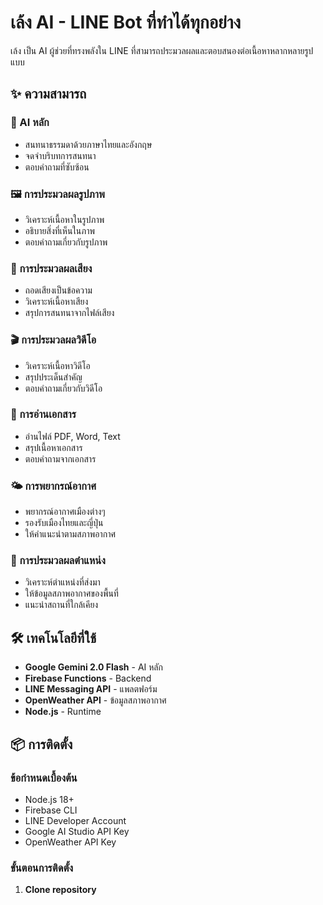 # เล้ง AI - LINE Bot ที่ทำได้ทุกอย่าง

เล้ง เป็น AI ผู้ช่วยที่ทรงพลังใน LINE ที่สามารถประมวลผลและตอบสนองต่อเนื้อหาหลากหลายรูปแบบ

## ✨ ความสามารถ

### 🤖 AI หลัก
- สนทนาธรรมดาด้วยภาษาไทยและอังกฤษ
- จดจำบริบทการสนทนา
- ตอบคำถามที่ซับซ้อน

### 🖼️ การประมวลผลรูปภาพ
- วิเคราะห์เนื้อหาในรูปภาพ
- อธิบายสิ่งที่เห็นในภาพ
- ตอบคำถามเกี่ยวกับรูปภาพ

### 🎵 การประมวลผลเสียง
- ถอดเสียงเป็นข้อความ
- วิเคราะห์เนื้อหาเสียง
- สรุปการสนทนาจากไฟล์เสียง

### 🎬 การประมวลผลวิดีโอ
- วิเคราะห์เนื้อหาวิดีโอ
- สรุปประเด็นสำคัญ
- ตอบคำถามเกี่ยวกับวิดีโอ

### 📄 การอ่านเอกสาร
- อ่านไฟล์ PDF, Word, Text
- สรุปเนื้อหาเอกสาร
- ตอบคำถามจากเอกสาร

### 🌤️ การพยากรณ์อากาศ
- พยากรณ์อากาศเมืองต่างๆ
- รองรับเมืองไทยและญี่ปุ่น
- ให้คำแนะนำตามสภาพอากาศ

### 📍 การประมวลผลตำแหน่ง
- วิเคราะห์ตำแหน่งที่ส่งมา
- ให้ข้อมูลสภาพอากาศของพื้นที่
- แนะนำสถานที่ใกล้เคียง

## 🛠️ เทคโนโลยีที่ใช้

- **Google Gemini 2.0 Flash** - AI หลัก
- **Firebase Functions** - Backend
- **LINE Messaging API** - แพลตฟอร์ม
- **OpenWeather API** - ข้อมูลสภาพอากาศ
- **Node.js** - Runtime

## 📦 การติดตั้ง

### ข้อกำหนดเบื้องต้น
- Node.js 18+
- Firebase CLI
- LINE Developer Account
- Google AI Studio API Key
- OpenWeather API Key

### ขั้นตอนการติดตั้ง

1. **Clone repository**
